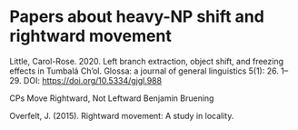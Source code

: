 Papers about heavy-NP shift and rightward movement
======

Little, Carol-Rose. 2020. Left branch extraction, object shift, and freezing effects in Tumbalá Ch’ol. Glossa: a journal of general linguistics 5(1): 26. 1–29. DOI: https://doi.org/10.5334/gjgl.988

CPs Move Rightward, Not Leftward Benjamin Bruening

Overfelt, J. (2015). Rightward movement: A study in locality.